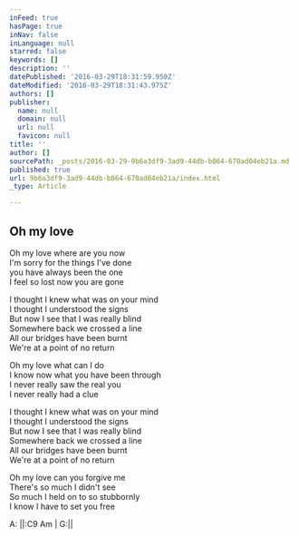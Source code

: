 ```yaml
---
inFeed: true
hasPage: true
inNav: false
inLanguage: null
starred: false
keywords: []
description: ''
datePublished: '2016-03-29T18:31:59.950Z'
dateModified: '2016-03-29T18:31:43.975Z'
authors: []
publisher:
  name: null
  domain: null
  url: null
  favicon: null
title: ''
author: []
sourcePath: _posts/2016-03-29-9b6a3df9-3ad9-44db-b064-670ad04eb21a.md
published: true
url: 9b6a3df9-3ad9-44db-b064-670ad04eb21a/index.html
_type: Article

---
```

## Oh my love

Oh my love where are you now  
I'm sorry for the things I've done  
you have always been the one  
I feel so lost now you are gone

I thought I knew what was on your mind  
I thought I understood the signs  
But now I see that I was really blind  
Somewhere back we crossed a line  
All our bridges have been burnt  
We're at a point of no return

Oh my love what can I do  
I know now what you have been through  
I never really saw the real you  
I never really had a clue

I thought I knew what was on your mind  
I thought I understood the signs  
But now I see that I was really blind  
Somewhere back we crossed a line  
All our bridges have been burnt  
We're at a point of no return

Oh my love can you forgive me  
There's so much I didn't see  
So much I held on to so stubbornly  
I know I have to set you free

A: ||:C9 Am | G:||